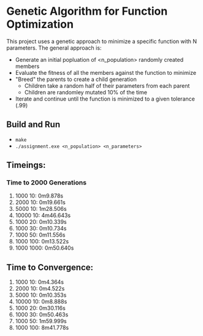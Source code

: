 # Genetic Algorithm for Function Optimization

This project uses a genetic approach to minimize a specific function with N parameters.  The general 
approach is:

- Generate an initial popluation of <n_population> randomly created members
- Evaluate the fitness of all the members against the function to minimize
- "Breed" the parents to create a child generation
    - Children take a random half of their parameters from each parent
    - Children are randomley mutated 10% of the time
- Iterate and continue until the function is minimized to a given tolerance (.99)
 

## Build and Run
- `make`
- `./assignment.exe <n_population> <n_parameters>`

## Timeings:
### Time to 2000 Generations
1. 1000 10: 0m9.878s
2. 2000 10: 0m19.661s 
3. 5000 10: 1m28.506s
4. 10000 10: 4m46.643s
5. 1000 20: 0m10.339s
6. 1000 30: 0m10.734s
7. 1000 50: 0m11.556s
8. 1000 100: 0m13.522s
9. 1000 1000: 0m50.640s

## Time to Convergence:
1. 1000 10: 0m4.364s
2. 2000 10: 0m4.522s
3. 5000 10: 0m10.353s
4. 10000 10: 0m8.888s
5. 1000 20: 0m30.116s
6. 1000 30: 0m50.463s
9. 1000 50: 1m59.999s 
8. 1000 100: 8m41.778s

